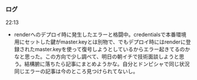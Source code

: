 ### ログ
22:13  
- renderへのデプロイ時に発生したエラーと格闘中。credentialsで本番環境用にセットした鍵がmaster.keyとは別物で、でもデプロイ時にはrenderに登録されたmaster.keyを使って復号しようとしているからエラー起きてるのかなと思った。この方向で少し調べて、明日の朝イチで技術面談しようと思う。結構腑に落ちたら記事にまとめようかな。自分とドンピシャで同じ状況同じエラーの記事は今のところ見つけられてないし。
